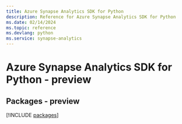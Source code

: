 ```yaml
---
title: Azure Synapse Analytics SDK for Python
description: Reference for Azure Synapse Analytics SDK for Python
ms.date: 02/14/2024
ms.topic: reference
ms.devlang: python
ms.service: synapse-analytics
---
```

# Azure Synapse Analytics SDK for Python - preview
## Packages - preview
[!INCLUDE [packages](synapse-analytics-index.md)]